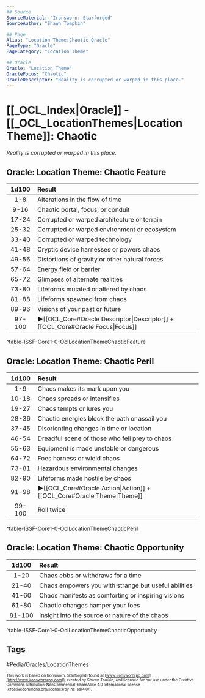 ```yaml
---
## Source
SourceMaterial: "Ironsworn: Starforged"
SourceAuthor: "Shawn Tompkin"

## Page
Alias: "Location Theme:Chaotic Oracle"
PageType: "Oracle"
PageCategory: "Location Theme"

## Oracle
Oracle: "Location Theme"
OracleFocus: "Chaotic"
OracleDescriptor: "Reality is corrupted or warped in this place."
---
```

# [[_OCL_Index|Oracle]] - [[_OCL_LocationThemes|Location Theme]]: Chaotic
*Reality is corrupted or warped in this place.*

## Oracle: Location Theme: Chaotic Feature
| 1d100 | Result |
|:---:|:--- |
| 1-8 | Alterations in the flow of time |
| 9-16 | Chaotic portal, focus, or conduit |
| 17-24 | Corrupted or warped architecture or terrain |
| 25-32 | Corrupted or warped environment or ecosystem |
| 33-40 | Corrupted or warped technology |
| 41-48 | Cryptic device harnesses or powers chaos |
| 49-56 | Distortions of gravity or other natural forces |
| 57-64 | Energy field or barrier |
| 65-72 | Glimpses of alternate realities |
| 73-80 | Lifeforms mutated or altered by chaos |
| 81-88 | Lifeforms spawned from chaos |
| 89-96 | Visions of your past or future |
| 97-100 | ▶[[OCL_Core#Oracle Descriptor\|Descriptor]] + [[OCL_Core#Oracle Focus\|Focus]] |
^table-ISSF-Core1-0-OclLocationThemeChaoticFeature

## Oracle: Location Theme: Chaotic Peril
| 1d100 | Result |
|:---:|:--- |
| 1-9 | Chaos makes its mark upon you |
| 10-18 | Chaos spreads or intensifies |
| 19-27 | Chaos tempts or lures you |
| 28-36 | Chaotic energies block the path or assail you |
| 37-45 | Disorienting changes in time or location |
| 46-54 | Dreadful scene of those who fell prey to chaos |
| 55-63 | Equipment is made unstable or dangerous |
| 64-72 | Foes harness or wield chaos |
| 73-81 | Hazardous environmental changes |
| 82-90 | Lifeforms made hostile by chaos |
| 91-98 | ▶[[OCL_Core#Oracle Action\|Action]] + [[OCL_Core#Oracle Theme\|Theme]] |
| 99-100 | Roll twice |
^table-ISSF-Core1-0-OclLocationThemeChaoticPeril

## Oracle: Location Theme: Chaotic Opportunity
| 1d100 | Result |
|:---:|:--- |
| 1-20 | Chaos ebbs or withdraws for a time |
| 21-40 | Chaos empowers you with strange but useful abilities |
| 41-60 | Chaos manifests as comforting or inspiring visions |
| 61-80 | Chaotic changes hamper your foes |
| 81-100 | Insight into the source or nature of the chaos |
^table-ISSF-Core1-0-OclLocationThemeChaoticOpportunity

## Tags
#Pedia/Oracles/LocationThemes 

<font size=-2>This work is based on Ironsworn: Starforged (found at [www.ironswornrpg.com](http://www.ironswornrpg.com)), created by Shawn Tomkin, and licensed for our use under the Creative Commons Attribution-NonCommercial-ShareAlike 4.0 International license  (creativecommons.org/licenses/by-nc-sa/4.0/).</font>
